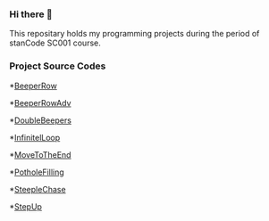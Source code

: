 ### Hi there 👋
This repositary holds my programming projects during the period of stanCode SC001 course.

### Project Source Codes

*[BeeperRow](https://github.com/Yueh1220/Yueh1220/blob/main/Yueh1220/BeeperRow.py)

*[BeeperRowAdv](https://github.com/Yueh1220/Yueh1220/blob/main/Yueh1220/BeeperRowAdv.py)

*[DoubleBeepers](https://github.com/Yueh1220/Yueh1220/blob/main/Yueh1220/DoubleBeepers.py)

*[InfinitelLoop](https://github.com/Yueh1220/Yueh1220/blob/main/Yueh1220/InfiniteLoop.py)

*[MoveToTheEnd](https://github.com/Yueh1220/Yueh1220/blob/main/Yueh1220/MoveToTheEnd.py)

*[PotholeFilling](https://github.com/Yueh1220/Yueh1220/blob/main/Yueh1220/PotholeFilling.py)

*[SteepleChase](https://github.com/Yueh1220/Yueh1220/blob/main/Yueh1220/Steeplechase.py)

*[StepUp](https://github.com/Yueh1220/Yueh1220/blob/main/Yueh1220/StepUp.py)
<!--
**Yueh1220/Yueh1220** is a ✨ _special_ ✨ repository because its `README.md` (this file) appears on your GitHub profile.

Here are some ideas to get you started:

- 🔭 I’m currently working on ...
- 🌱 I’m currently learning ...
- 👯 I’m looking to collaborate on ...
- 🤔 I’m looking for help with ...
- 💬 Ask me about ...
- 📫 How to reach me: ...
- 😄 Pronouns: ...
- ⚡ Fun fact: ...
-->
